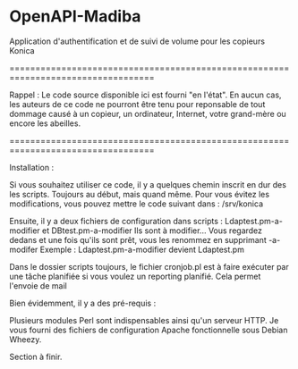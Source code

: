 OpenAPI-Madiba
==============

Application d'authentification et de suivi de volume pour les copieurs Konica


==================================================================================

Rappel : Le code source disponible ici est fourni "en l'état".
  En aucun cas, les auteurs de ce code ne pourront être tenu pour reponsable de tout dommage causé à un copieur,
  un ordinateur, Internet, votre grand-mère ou encore les abeilles.
  
==================================================================================

Installation :

  Si vous souhaitez utiliser ce code, il y a quelques chemin inscrit en dur des les scripts. Toujours au début, mais quand même.
  Pour vous évitez les modifications, vous pouvez mettre le code suivant dans : /srv/konica
  
  Ensuite, il y a deux fichiers de configuration dans scripts : Ldaptest.pm-a-modifier et DBtest.pm-a-modifier
  Ils sont à modifier...
  Vous regardez dedans et une fois qu'ils sont prêt, vous les renommez en supprimant -a-modifer
  Exemple : Ldaptest.pm-a-modifier devient Ldaptest.pm
  
  Dans le dossier scripts toujours, le fichier cronjob.pl est à faire exécuter par une tâche planifiée si vous voulez un reporting planifié. Cela permet l'envoie de mail
  
  Bien évidemment, il y a des pré-requis :
  
  Plusieurs modules Perl sont indispensables ainsi qu'un serveur HTTP. Je vous fourni des fichiers de configuration Apache fonctionnelle sous Debian Wheezy.
  
 Section à finir.
